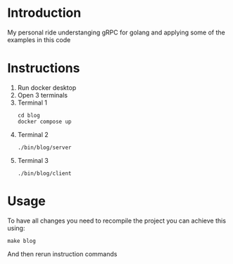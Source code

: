 # Introduction

My personal ride understanging gRPC for golang and applying some of the examples in this code

# Instructions

1. Run docker desktop
2. Open 3 terminals
3. Terminal 1
   ```console
   cd blog
   docker compose up
   ```
4. Terminal 2
   ```console
   ./bin/blog/server
   ```
5. Terminal 3
   ```console
   ./bin/blog/client
   ```

# Usage

To have all changes you need to recompile the project you can achieve this using:

```console
make blog
```

And then rerun instruction commands
